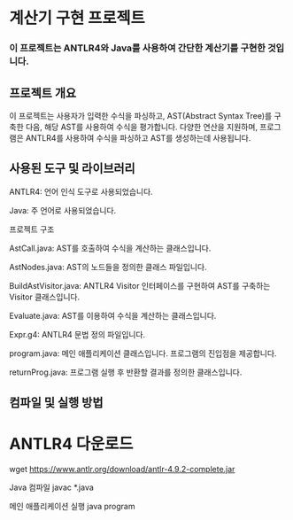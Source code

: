 # 계산기 구현 프로젝트
### 이 프로젝트는 ANTLR4와 Java를 사용하여 간단한 계산기를 구현한 것입니다.

## 프로젝트 개요
이 프로젝트는 사용자가 입력한 수식을 파싱하고, AST(Abstract Syntax Tree)를 구축한 다음, 해당 AST를 사용하여 수식을 평가합니다. 다양한 연산을 지원하며, 프로그램은 ANTLR4를 사용하여 수식을 파싱하고 AST를 생성하는데 사용됩니다.

## 사용된 도구 및 라이브러리
ANTLR4: 언어 인식 도구로 사용되었습니다.

Java: 주 언어로 사용되었습니다.

프로젝트 구조

AstCall.java: AST를 호출하여 수식을 계산하는 클래스입니다.

AstNodes.java: AST의 노드들을 정의한 클래스 파일입니다.

BuildAstVisitor.java: ANTLR4 Visitor 인터페이스를 구현하여 AST를 구축하는 Visitor 클래스입니다.

Evaluate.java: AST를 이용하여 수식을 계산하는 클래스입니다.

Expr.g4: ANTLR4 문법 정의 파일입니다.

program.java: 메인 애플리케이션 클래스입니다. 프로그램의 진입점을 제공합니다.

returnProg.java: 프로그램 실행 후 반환할 결과를 정의한 클래스입니다.

## 컴파일 및 실행 방법

# ANTLR4 다운로드
wget https://www.antlr.org/download/antlr-4.9.2-complete.jar

Java 컴파일
javac *.java

메인 애플리케이션 실행
java program
